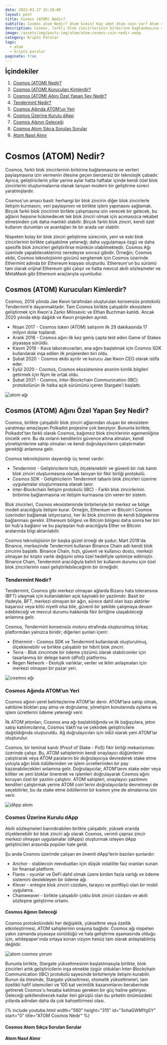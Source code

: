 ```yaml
---
date: 2022-02-17 15:10:00
layout: post
title: Cosmos (ATOM) Nedir?
subtitle: Cosmos atom Nedir? Atom kimin? Kaç adet Atom coin var? Atom coin yorum
description: Cosmos, farklı blok zincirlerinin birbirine bağlanmasına ve verileri paylaşmasına izin vermenin ötesine geçen benzersiz bir teknolojik çabadır.
image: /assets/img/posts-img/atom/atom-cosmos-coin-nedir.webp
category: Kripto Paralar
tags:
  - atom
  - kripto paralar
paginate: true
---
```

<b style="text-align:center; font-size: 150%;">İçindekiler</b>
<ol style="margin: 0;">
	<li style="padding: 2px;"><a href="#1">Cosmos (ATOM) Nedir?</a></li>
	<li style="padding: 2px;"><a href="#2">Cosmos (ATOM) Kurucuları Kimlerdir?</a></li>
	<li style="padding: 2px;"><a href="#3">Cosmos (ATOM) Ağını Özel Yapan Şey Nedir?</a></li>
	<li style="padding: 2px;"><a href="#4">Tendermint Nedir?</a></li>
	<li style="padding: 2px;"><a href="#5">Cosmos Ağında ATOM’un Yeri</a></li>
	<li style="padding: 2px;"><a href="#6">Cosmos Üzerine Kurulu dApp</a></li>
	<li style="padding: 2px;"><a href="#7">Cosmos Ağının Geleceği</a></li>
	<li style="padding: 2px;"><a href="#8">Cosmos Atom Sıkça Sorulan Sorular</a></li>
	<li style="padding: 2px;"><a href="#9">Atom Nasıl Alınır</a></li>
</ol>
<h1 id="1">Cosmos (ATOM) Nedir?</h1>


<p>
Cosmos, farklı blok zincirlerinin birbirine bağlanmasına ve verileri paylaşmasına izin vermenin ötesine geçen benzersiz bir teknolojik çabadır. Ayrıca, geliştiricilerin yıllar yerine aylar hatta haftalar içinde kendi özel blok zincirlerini oluşturmalarına olanak tanıyan modern bir geliştirme süreci yaratmışlardır.
</p>
<p>
Cosmos'un amacı basit: herhangi bir blok zincirin diğer blok zincirlerle iletişim kurmasını, veri paylaşımını ve birlikte işlem yapmasını sağlamak. Birçok farklı blok zincirinin birlikte çalışmasına izin verecek bir gelecek, bu ağların hepsine hükmedecek tek blok zinciri olmak için acımasızca rekabet etmesinden çok daha mantıklı olabilir. Birçok farklı blok zinciri, kendi özel kullanım durumları ve avantajları ile bir arada var olabilir.
</p>
<p>
Nispeten kolay bir blok zinciri geliştirme sürecinin, yeni ve eski blok zincirlerinin birlikte çalışabilme yeteneği; daha uygulamaya özgü ve daha spesifik blok zincirleri geliştirilirse mümkün olabilmektedir. Cosmos Ağı üzerinde yapabilecekleriniz neredeyse sınırsız gibidir. Örneğin; Cosmos ekibi, Cosmos teknolojisinin gücünü sergilemek için Cosmos üzerinde Ethermint adında bir Ethereum kopyası oluşturdu. Ethereum'un bu sürümü tam olarak orijinal Ethereum gibi çalışır ve hatta mevcut akıllı sözleşmeler ve MetaMask gibi Ethereum araçlarıyla uyumludur.
</p>
<h2 id="2">Cosmos (ATOM) Kurucuları Kimlerdir?</h2>


<p>
Cosmos, 2014 yılında Jae Kwon tarafından oluşturulan konsensüs protokolü Tendermint'e dayanmaktadır. Tam Cosmos birlikte çalışabilir ekosistemi geliştirmek için Kwon'a Zarko Milosevic ve Ethan Buchman katıldı. Ancak 2020 yılında ekip dağıldı ve Kwon projeden ayrıldı.
</p>
<ul>

<li>Nisan 2017 - Cosmos token (ATOM) satışının ilk 29 dakikasında 17 milyon dolar toplandı.</li>

<li>Aralık 2018 - Cosmos ağını ilk kez geniş çapta test eden Game of Stakes piyasaya sürüldü.</li>

<li>Kasım 2019 - Kava laboratuvarları, ana ağını başlatmak için Cosmos SDK kullanılarak inşa edilen ilk projelerden biri oldu.</li>

<li>Şubat 2020 - Cosmos ekibi ayrılır ve kurucu Jae Kwon CEO olarak istifa eder.</li>

<li>Eylül 2020 - Cosmos, Cosmos ekosistemine anonim kimlik bilgileri getirmek için Nym ile ortak oldu.</li>

<li>Şubat 2021 - Cosmos, Inter-Blockchain Communication (IBC) protokolünün ilk halka açık sürümünü içeren Stargate'i başlattı.
</li>
</ul>
<picture>
  <source media="(min-width: 650px" srcset="/assets/img/posts-img/atom/2022-cosmos-coin.webp">
  <img src="/assets/img/posts-img/atom/atom-grafik.webp" alt="atom ağı" style="width:auto;">
</picture>
<h2 id="3">Cosmos (ATOM) Ağını Özel Yapan Şey Nedir?</h2>


<p>
Cosmos, birlikte çalışabilir blok zinciri ağlarından oluşan bir ekosistem yaratmayı amaçlayan Polkadot projesine çok benziyor. Bununla birlikte, Polkadot'tan farklı olarak Cosmos, bağımsız blok zincirlerinin egemenliğine öncelik verir. Bu da onların kendilerini güvence altına almaları, kendi yönetişimlerine sahip olmaları ve kendi doğrulayıcılarını çalıştırmaları gerektiği anlamına gelir.
</p>
<p>
Cosmos teknolojisinin dayandığı üç temel vardır:
</p>
<ul>

<li>Tendermint - Geliştiricilerin hızlı, ölçeklenebilir ve güvenli bir risk kanıtı blok zinciri oluşturmasına olanak tanıyan bir fikir birliği protokolü.</li>

<li>Cosmos SDK - Geliştiricilerin Tendermint tabanlı blok zincirleri üzerine uygulamalar oluşturmasına olanak tanır.</li>

<li>Inter-Blockchain İletişim protokolü (IBC) - Farklı blok zincirlerinin birbirine bağlanmasına ve iletişim kurmasına izin veren bir sistem.
</li>
</ul>
<p>
Blok zincirleri, Cosmos ekosisteminde birbirleriyle bir merkez ve bölge modeli aracılığıyla iletişim kurar. Örneğin, Ethereum ve Bitcoin'i Cosmos üzerinden bağlamak istiyorsanız, her iki blok zincirinin de kendi bölgelerine bağlanması gerekir. Ethereum bölgesi ve Bitcoin bölgesi daha sonra her biri bir hub'a bağlanır ve bu paylaşılan hub aracılığıyla Ether ve Bitcoin aralarında bilgi aktarılabilir.
</p>
<p>
Cosmos teknolojisinin bir başka güzel örneği de şudur; Mart 2019'da Binance, merkezinde Tendermint kullanan Binance Chain adlı kendi blok zincirini başlattı. Binance Chain, hızlı, güvenli ve kullanıcı dostu, merkezi olmayan bir kripto varlık değişimi olma özel hedefiyle optimize edilmiştir. Binance Chain, Tendermint aracılığıyla belirli bir kullanım durumu için özel blok zincirlerinin nasıl geliştirilebileceğinin bir örneğidir.
</p>
<h3 id="4">Tendermint Nedir?</h3>
<p>
Tendermint, Cosmos gibi merkezi olmayan ağlarda Bizans hata toleransına (BFT) ulaşmak için kullanılabilen açık kaynaklı bir yazılımdır. Basit bir ifadeyle, BFT, merkezi olmayan bir ağın, sürece dahil olan bazı aktörler başarısız veya kötü niyetli olsa bile, güvenli bir şekilde çalışmaya devam edebileceği ve mevcut durumu hakkında fikir birliğine ulaşabileceği anlamına gelir.
</p>
<p>
Cosmos, Tendermint konsensüs motoru etrafında oluşturulmuş birkaç platformdan yalnızca biridir; diğerleri şunları içerir:
</p>
<ul>

<li>Ethermint - Cosmos SDK ve Tendermint kullanılarak oluşturulmuş, ölçeklenebilir ve birlikte çalışabilir bir hibrit blok zinciri.</li>

<li>Terra - Blok zincirinde bir ödeme çözümü olarak stabilcoinler için tasarlanmış bir delege kanıtı (dPoS) platformu.</li>

<li>Regen Network - Ekolojik varlıklar, veriler ve iklim anlaşmaları için merkezi olmayan bir pazar yeri.
</li>
</ul>
<p>
<picture>
  <source media="(min-width: 650px" srcset="/assets/img/posts-img/atom/atom-al.webp">
  <img src="/assets/img/posts-img/atom/atom-yorum-fiyat.webp" alt="cosmos ağı" style="width:auto;">
</picture>
<h3 id="5">Cosmos Ağında ATOM’un Yeri</h3>
</p>
<p>
Cosmos ağının yerel belirteçlerine ATOM'lar denir. ATOM'lara sahip olmak, sahibine blokları pay alma ve doğrulama, yönetişim konularında oylama ve işlem ücretlerini ödeme yeteneği verir.
</p>
<p>
İlk ATOM jetonları, Cosmos ana ağı başlatıldığında ve ilk bağışçılara, jeton satışı katılımcılarına, Cosmos Vakfı'na ve çekirdek geliştiricilere dağıtıldığında oluşturuldu. Ağ doğrulayıcıları için ödül olarak yeni ATOM'lar oluşturulur.
</p>
<p>
Cosmos, bir teminat kanıtı (Proof of Stake - PoS) fikir birliği mekanizması üzerinde çalışır. Bu, ATOM sahiplerinin kendi onaylayıcı düğümlerini çalıştırarak veya ATOM paralarını bir doğrulayıcıya devrederek stake etme yoluyla ağın blok ödüllerinden ve işlem ücretlerinden bir pay kazanabilecekleri anlamına gelir. Doğrulayıcılar, ATOM'larını stake eder veya kilitler ve yeni bloklar önererek ve işlemleri doğrulayarak Cosmos ağını koruyan özel bir yazılım çalıştırır. ATOM sahipleri, onaylayıcı yazılımını kendileri çalıştırmak yerine ATOM coin'lerini doğrulayıcılarla devretmeyi de seçebilirler, bu da stake etme ödüllerinin bir kısmını yine de almalarına izin verir.
</p>
<picture>
  <source media="(min-width: 650px" srcset="/assets/img/posts-img/atom/atom-coin-yorum.webp">
  <img src="/assets/img/posts-img/atom/cosmos-nedir.webp" alt="dApp atom" style="width:auto;">
</picture>
<h3 id="6">Cosmos Üzerine Kurulu dApp</h3>
<p>
Akıllı sözleşmeleri barındırabilen birlikte çalışabilir, yüksek oranda ölçeklenebilir bir blok zinciri ağı olarak Cosmos, verimli çapraz zincir merkezi olmayan uygulamalar (dApps) oluşturmak isteyen dApp geliştiricileri arasında popüler hale geldi.
</p>
<p>
Şu anda Cosmos üzerinde çalışan en önemli dApp'lerin bazıları şunlardır:
</p>
<ul>

<li>Anchor - stablecoin mevduatları için düşük volatilite faiz oranları sunan bir finansal platform.</li>

<li>Flares - oyunlar ve DeFi dahil olmak üzere birden fazla varlığı ve ödeme sistemini destekleyen bir ödeme ağı.</li>

<li>Klever - entegre blok zinciri cüzdanı, tarayıcı ve portföyü olan bir mobil uygulama.</li>

<li>Chainweaver - birlikte çalışabilir çoklu blok zinciri cüzdanı ve akıllı sözleşme geliştirme ortamı.
</li>
</ul>
<h4 id="7">Cosmos Ağının Geleceği</h4>
<p>
Cosmos protokolündeki her değişiklik, yükseltme veya özellik etkinleştirmesi, ATOM sahiplerinin onayına bağlıdır. Cosmos ağı nispeten yakın zamanda piyasaya sürüldüğü ve hala geliştirme aşamasında olduğu için, whitepaper'ında ortaya konan vizyon henüz tam olarak anlaşılabilmiş değildir.
</p>
<picture>
  <source media="(min-width: 650px" srcset="/assets/img/posts-img/atom/atom-ne-kadar.webp">
  <img src="/assets/img/posts-img/atom/nasil-atom-alinir.webp" alt="atom cosmos yorum" style="width:auto;">
</picture>
<p>
Bununla birlikte, Stargate yükseltmesinin başlatılmasıyla birlikte, blok zincirleri artık geliştiricilerin inşa etmekte özgür oldukları Inter-Blockchain Communication (IBC) protokolü sayesinde birbirleriyle iletişim kurabilir. Bunun da ötesinde, Stargate yükseltmesi, otomatik yükseltmeleri, tam özellikli hafif istemcileri ve 100 kat verimlilik kazanımlarını beraberinde getirerek Cosmos'u hesaba katılması gereken bir güç haline getiriyor. Geleceği şekillendirecek kadar ileri görüşlü olan bu şirketin önümüzdeki yıllarda adından daha da çok bahsettirmesi olası.
</p>
{% include youtube.html width="560" height="315" id="3ohaGWMYgSY" start="0" title="ATOM Cosmos Nedir" %}
<h4 id="8">Cosmos Atom Sıkça Sorulan Sorular</h4>

<h4 id="9">Atom Nasıl Alınır</h4>
